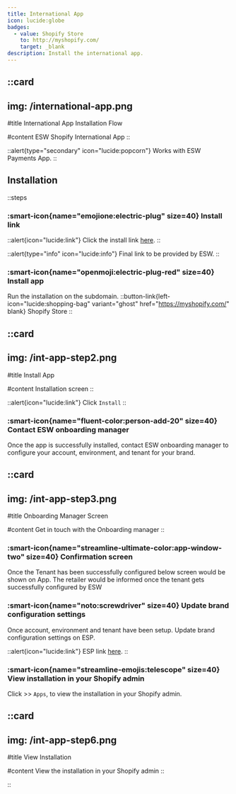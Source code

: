 ```yaml
---
title: International App
icon: lucide:globe
badges:
  - value: Shopify Store
    to: http://myshopify.com/
    target: _blank
description: Install the international app.
---
```


::card
---
img: /international-app.png
---
#title
International App Installation Flow

#content
ESW Shopify International App
::


::alert{type="secondary" icon="lucide:popcorn"}
  Works with ESW Payments App.
::

## Installation 


::steps
### :smart-icon{name="emojione:electric-plug" size=40} Install link 

::alert{icon="lucide:link"}
Click the install link <a href="https://apps.shopify.com/esw-card-payments" target="_blank" rel="noopener noreferrer">here</a>.
::

::alert{type="info" icon="lucide:info"}
  Final link to be provided by ESW.
::


### :smart-icon{name="openmoji:electric-plug-red" size=40} Install app

Run the installation on the subdomain. 
::button-link{left-icon="lucide:shopping-bag" variant="ghost" href="https://myshopify.com/" blank}
  Shopify Store
::

::card
---
img: /int-app-step2.png
---
#title
Install App

#content
Installation screen
::


::alert{icon="lucide:link"}
Click `Install`
::

### :smart-icon{name="fluent-color:person-add-20" size=40} Contact ESW onboarding manager

Once the app is successfully installed, contact ESW onboarding manager to 
configure your account, environment, and tenant for your brand. 

::card
---
img: /int-app-step3.png
---
#title
Onboarding Manager Screen

#content
Get in touch with the Onboarding manager 
::

### :smart-icon{name="streamline-ultimate-color:app-window-two" size=40} Confirmation screen

Once the Tenant has been successfully configured below screen would be 
shown on App. The retailer would be informed once the tenant gets successfully 
configured by ESW


### :smart-icon{name="noto:screwdriver" size=40} Update brand configuration settings

Once account, environment and tenant have been setup. Update brand configuration 
settings on ESP.

::alert{icon="lucide:link"}
ESP link <a href="https://esp.eshopworld.com/partnership/partnerships" target="_blank" rel="noopener noreferrer">here</a>.
::

### :smart-icon{name="streamline-emojis:telescope" size=40} View installation in your Shopify admin

 Click >> `Apps`, to view the installation in your Shopify admin.

::card
---
img: /int-app-step6.png
---
#title
View Installation

#content
View the installation in your Shopify admin 
::

::
